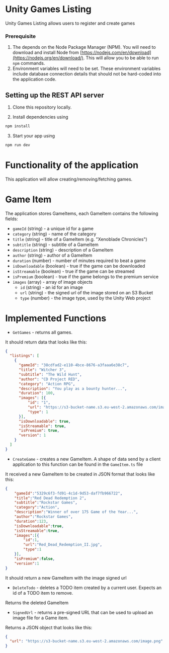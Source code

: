 # Unity Games Listing

Unity Games Listing allows users to register and create games

### Prerequisite
1. The depends on the Node Package Manager (NPM). You will need to download and install Node from [https://nodejs.com/en/download](https://nodejs.org/en/download/). This will allow you to be able to run `npm` commands.
2. Environment variables will need to be set. These environment variables include database connection details that should not be hard-coded into the application code.

## Setting up the REST API server

1. Clone this repository locally.

2. Install dependencies using 

```bash
npm install
```

3. Start your app using

```bash
npm run dev
```


# Functionality of the application

This application will allow creating/removing/fetching games.

# Game Item

The application stores GameItems, each GameItem contains the following fields:

* `gameId` (string) - a unique id for a game
* `category` (string) - name of the category
* `title` (string) - title of a GameItem (e.g. "Xenoblade Chronicles")
* `subtitle` (string) - subtitle of a GameItem
* `description` (string) - description of a GameItem
* `author` (string) - author of a GameItem
* `duration` (number) - number of minutes required to beat a game
* `isDownloadable` (boolean) - true if the game can be downloaded
* `isStreamable` (boolean) - true if the game can be streamed
* `isPremium` (boolean) - true if the game belongs to the premium service
* `images` (array) - array of image objects
  * `id` (string) - an id for an image
  * `url` (string) - the signed url of the image stored on an S3 Bucket
  * `type` (number) - the image type, used by the Unity Web project

# Implemented Functions

* `GetGames` - returns all games.

It should return data that looks like this:

```json
{
  "listings": [
    {
      "gameId": "38cdfad2-e110-4bce-8676-a3faaa6e38c7",
      "title": "Witcher 3",
      "subtitle": "The Wild Hunt",
      "author": "CD Project RED",
      "category": "Action RPG",
      "description": "You play as a bounty hunter...",
      "duration": 100,
      "images": [{
          "id": "1",
          "url": "https://s3-bucket-name.s3.eu-west-2.amazonaws.com/image.png",
          "type": 1
      }],
      "isDownloadable": true,
      "isStreamable": true,
      "isPremium": true,
      "version": 1
    }
  ]
}
```

* `CreateGame` - creates a new GameItem. A shape of data send by a client application to this function can be found in the `GameItem.ts` file

It received a new GameItem to be created in JSON format that looks like this:

```json
{
    "gameId":"5329c6f3-fd91-4c1d-9d53-daf7fb966722",
    "title":"Red Dead Redemption 2",
    "subtitle":"Rockstar Games",
    "category":"Action",
    "description":"Winner of over 175 Game of the Year...",
    "author":"Rockstar Games",
    "duration":123,
    "isDownloadable":true,
    "isStreamable":true,
    "images":[{
        "id":1,
        "url":"Red_Dead_Redemption_II.jpg",
        "type":1
    }],
    "isPremium":false,
    "version":1
}
```

It should return a new GameItem with the image signed url

* `DeleteTodo` - deletes a TODO item created by a current user. Expects an id of a TODO item to remove.

Returns the deleted GameItem

* `SignedUrl` - returns a pre-signed URL that can be used to upload an image file for a Game item.

Returns a JSON object that looks like this:

```json
{
  "url": "https://s3-bucket-name.s3.eu-west-2.amazonaws.com/image.png"
}
```
